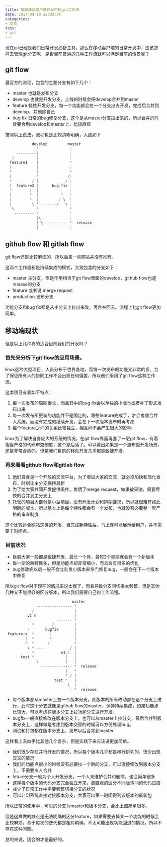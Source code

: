 ```yaml
---
title: 聊聊移动客户端开发中的git工作流
date: 2017-04-10 22:03:34
categories:
- 文章
tags:
- git
---
```


现在git已经是我们日常开发必备工具，那么在移动客户端的日常开发中，应该怎样去管理git分支呢，是否目前普遍的几种工作流就可以满足目前的情景呢？

<!--more-->

## git flow

最官方的流程，包含的主要分支有如下几个：

* master 也就是发布分支
* develop 也就是开发分支，上线的时候会把develop合并到master
* feature 特性开发分支，每一个功能都会拉一个分支出去开发，完成后合并到develop，并删除自己
* bug fix 日常的bug修复分支，这个是从master分支拉出来的，所以合并的时候要合到develop和master上，比较麻烦

按照以上说法，流程也是比较清晰明确，大致如下

```c
            develop         master
              *              |
     ---------|              |
   /          |              |
  feature1    |              *        
  |           |              |
  *           |              *
  |           *             /|
  *         / |            / |
  |  feature2 |      bug-fix |
  *        |  |          |   |
  |        *  |          *   |
  |        *  |         / \  |
  |         \ * -------/   \ |
   \          *              *
    --------- *              |
              |\             |
              | \----------- *  release
              |              |
```

## github flow 和 gitlab flow

git flow还是比较麻烦的，所以后来一些网站并没有推荐。

这两个工作流都是持续集成的模式，大致包含的分支如下：

* master 主分支，但是作用相当于git flow里面的develop，github flow也是release的分支
* feature 或者说 merge request
* production 发布分支

功能分支和bug fix都是从主分支上拉出来改，再合并回去。流程上比git flow更加简单。

## 移动端现状

但是以上几种真的适合目前我们的开发吗？

### 首先来分析下git flow的应用场景。

linux这种大型项目，人员分布于世界各地，而每一次发布的功能又非常的多，为了保证所有人的协同工作不会出现任何偏差，所以他们采用了git flow这种工作流。

这类项目有着如下特点：

1. 每一次发布的周期很长，而且其中的bug fix会以单独的小版本或者补丁形式发布出来
2. 每一次发布所更新的功能并不是固定的，哪些feature完成了，才会考虑合并入系统，而没有完成的继续开发，会在下一次版本发布时再考虑
3. 每个feature之间的关系比较独立，相互间不会产生很大的影响

linux为了解决自身庞大的系统的情况，在git flow外面再套了一层git flow，有着相当严格的代码审查制度，这个是后话了。可以看出如果是一个瀑布型开发场景，还是非常合适的，但是我们目前的移动开发几乎都是敏捷开发。

### 再来看看github flow和gitlab flow

1. 他们自身是一个开放的交流平台，为了增进大家的交流，就必须加快和简化发布，时刻让主分支保持最新
2. 为了给大家共同开发提供条件，发明了merge request，如果被采纳，需要尽快的合并到主分支上
3. 托管的项目大部分是小型项目，没有开发计划和排期要求，所以就很难有如此明确的版本，所以基本上是每个特性都会有一个发布，也就没有必要整一套严格的审查制度

这个比较适合网站这类的开发，当完成新特性后，马上就可以展示给用户，并不需要卡时间点。

### 目前状况

* 目前大家一般都是敏捷开发，最长一个月，最短2个星期就会有一个新版本
* 每一期的新特性多，但是功能点却非常细小，而且会有很多的优化
* bug修改完以后一般不会立刻发小版本来专门修复bug，一般会在下一个版本中修复

所以git flow对于现在的情况来说太慢了，而且导致分支间切换太频繁。但是其他几种又不能很好的区分版本，所以我们需要自己的工作流程。

```c
		                      master
              ---------------- *
            /                  |
          v1.0                 |
            |          ------- *
            *        /         |
          / |     bugfix       |
 feature-x  *       |          |
         |  *       *          |
         *  *      /           *
          \ * ----           / |
            *            v1.1  |
       test *              |   |
              \            |   |
                -----------+-- *  release
                           |   *
                           * / |
                      test *   |
                            \  |
                             - *  release
```

* 每个版本都从master上拉一个版本分支，此版本的所有改动都在这个分支上进行，此时这个分支就像是github flow的master，保持持续集成，如果功能点比较大，可以考虑在版本分支上拉功能分支进行开发。
* bugfix一般直接修改在版本分支上，也可以从master上拉分支，最后合并到版本分支上，这样做是考虑到版本交替的时候可以方便处理bug。
* 测试和打包都在版本分支上，发布以后合并到master

这样看上去似乎比其他几个复杂，但是实践下来应该说更加简单。

* 我们很少存在并行开发的情况，所以每个版本几乎都是串行排列的，很少出现交叉的情况
* 我们的功能点很小的时候没有必要拉一个新的分支，可以直接修改到版本分支上，不需要专人合并
* feture分支一般为个人开发分支，一个人来维护合并和删除，也会简单很多
* 这样每个版本的代码分支完全独立开来，更直观的区分不同版本间的代码进度
* 减少了日常工作中需要频繁切换分支的状况
* 可以让CI系统直接对接版本分支，大家可以第一时间得到该版本的最新包

所以正常的使用中，可见的分支为master和版本分支，会比上图简单很多。

但是这样做的缺点是无法明确的区分feature，如果需要去掉某一个功能的时候会比较麻烦，基于每次的迭代都是相对明确，不太可能出现功能回退的情况，所以不存在这种问题。

总的来说，适合的才是最好的。
